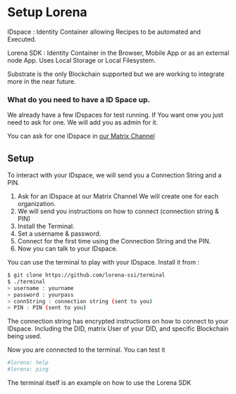 # Setup Lorena

IDspace : Identity Container allowing Recipes to be automated and Executed.

Lorena SDK : Identity Container in the Browser, Mobile App or as an external node App. Uses Local Storage or Local Filesystem.

Substrate is the only Blockchain supported but we are working to integrate more in the near future.

### What do you need to have a ID Space up.

We already have a few IDspaces for test running. If You want onw you just need to ask for one. We will add you as admin for it.

You can ask for one IDspace in [our Matrix Channel](https://matrix.to/#/!euLDblFPfxcoBjSRBM:matrix.org?via=matrix.org)

## Setup

To interact with your IDspace, we will send you a Connection String and a PIN.

1. Ask for an IDspace at our Matrix Channel We will create one for each organization.
2. We will send you instructions on how to connect (connection string & PIN)
3. Install the Terminal.
4. Set a username & password.
5. Connect for the first time using the Connection String and the PIN.
6. Now you can talk to your IDspace.

You can use the terminal to play with your IDspace. Install it from :
```bash
$ git clone https://github.com/lorena-ssi/terminal
$ ./terminal
> username : yourname
> password : yourpass
> connString : connection string (sent to you)
> PIN : PIN (sent to you)
```

The connection string has encrypted instructions on how to connect to your IDspace. Including the DID, matrix User of your DID, and specific Blockchain being used.

Now you are connected to the terminal. You can test it

```bash
#lorena: help
#lorena: ping
```

The terminal itself is an example on how to use the Lorena SDK